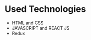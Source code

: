 <h1>Used Technologies</h1>

<ul>
  <li>HTML and CSS</li>
  <li>JAVASCRIPT and REACT JS </li>
  <li>Redux</li>
</ul>
